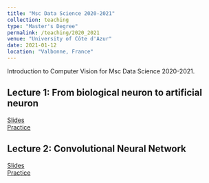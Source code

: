 ```yaml
---
title: "Msc Data Science 2020-2021"
collection: teaching
type: "Master's Degree"
permalink: /teaching/2020_2021
venue: "University of Côte d'Azur"
date: 2021-01-12
location: "Valbonne, France"
---
```

Introduction to Computer Vision for Msc Data Science 2020-2021.

## Lecture 1: From biological neuron to artificial neuron
[Slides](https://docs.google.com/presentation/d/1lT-tO8zhWiXMt1ZojdoL4PC6wsVGMFr9FfSfwwCY_5Y/edit?usp=sharing)    
[Practice](https://colab.research.google.com/drive/1v6OpnCwqvnqnqFP7CZHI8mTUm8LKddrE?usp=sharing)

## Lecture 2: Convolutional Neural Network
[Slides](https://docs.google.com/presentation/d/1rrgvD9WQY9awY19eW1DNmWWmfBJLwmjXZzMN3sy6BHg/edit?usp=sharing)    
[Practice](https://colab.research.google.com/drive/1_swUjHPGMRqtx7Br4gj8Xo2eXu3TTwGc?usp=sharing)
